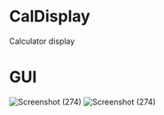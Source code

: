 # CalDisplay
Calculator display

# GUI
![Screenshot (274)](https://user-images.githubusercontent.com/86579429/130388400-d921d13f-5db6-410b-9563-dd7bf6851d67.png)
![Screenshot (274)](https://user-images.githubusercontent.com/86579429/130388484-c8139b52-3d66-41bb-bfee-3b814fdbb2a6.png)
